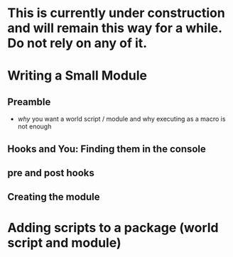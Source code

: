 # This is currently under construction and will remain this way for a while. Do not rely on any of it.

# Writing a Small Module

## Preamble
- *why* you want a world script / module and why executing as a macro is not enough

## Hooks and You: Finding them in the console

## pre and post hooks

## Creating the module 

# Adding scripts to a package (world script and module)
